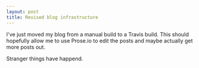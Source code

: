 ```yaml
---
layout: post
title: Revised blog infrastructure
---
```


I've just moved my blog from a manual build to a Travis build. This should hopefully allow me to use Prose.io to edit the posts and maybe actually get more posts out.

Stranger things have happend.
